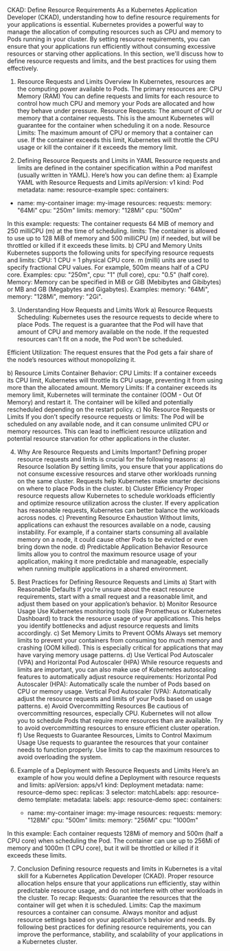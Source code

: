 CKAD: Define Resource Requirements
As a Kubernetes Application Developer (CKAD), understanding how to define resource requirements for your applications is essential. Kubernetes provides a powerful way to manage the allocation of computing resources such as CPU and memory to Pods running in your cluster. By setting resource requirements, you can ensure that your applications run efficiently without consuming excessive resources or starving other applications.
In this section, we'll discuss how to define resource requests and limits, and the best practices for using them effectively.

1. Resource Requests and Limits Overview
In Kubernetes, resources are the computing power available to Pods. The primary resources are:
CPU
Memory (RAM)
You can define requests and limits for each resource to control how much CPU and memory your Pods are allocated and how they behave under pressure.
Resource Requests: The amount of CPU or memory that a container requests. This is the amount Kubernetes will guarantee for the container when scheduling it on a node.
Resource Limits: The maximum amount of CPU or memory that a container can use. If the container exceeds this limit, Kubernetes will throttle the CPU usage or kill the container if it exceeds the memory limit.

2. Defining Resource Requests and Limits in YAML
Resource requests and limits are defined in the container specification within a Pod manifest (usually written in YAML). Here’s how you can define them:
a) Example YAML with Resource Requests and Limits
apiVersion: v1
kind: Pod
metadata:
  name: resource-example
spec:
  containers:
  - name: my-container
    image: my-image
    resources:
      requests:
        memory: "64Mi"
        cpu: "250m"
      limits:
        memory: "128Mi"
        cpu: "500m"

In this example:
requests:
The container requests 64 MiB of memory and 250 milliCPU (m) at the time of scheduling.
limits:
The container is allowed to use up to 128 MiB of memory and 500 milliCPU (m) if needed, but will be throttled or killed if it exceeds these limits.
b) CPU and Memory Units
Kubernetes supports the following units for specifying resource requests and limits:
CPU:
1 CPU = 1 physical CPU core.
m (milli) units are used to specify fractional CPU values. For example, 500m means half of a CPU core.
Examples: cpu: "250m", cpu: "1" (full core), cpu: "0.5" (half core).
Memory:
Memory can be specified in MiB or GiB (Mebibytes and Gibibytes) or MB and GB (Megabytes and Gigabytes).
Examples: memory: "64Mi", memory: "128Mi", memory: "2Gi".

3. Understanding How Requests and Limits Work
a) Resource Requests
Scheduling: Kubernetes uses the resource requests to decide where to place Pods. The request is a guarantee that the Pod will have that amount of CPU and memory available on the node. If the requested resources can't fit on a node, the Pod won’t be scheduled.


Efficient Utilization: The request ensures that the Pod gets a fair share of the node’s resources without monopolizing it.


b) Resource Limits
Container Behavior:
CPU Limits: If a container exceeds its CPU limit, Kubernetes will throttle its CPU usage, preventing it from using more than the allocated amount.
Memory Limits: If a container exceeds its memory limit, Kubernetes will terminate the container (OOM - Out Of Memory) and restart it. The container will be killed and potentially rescheduled depending on the restart policy.
c) No Resource Requests or Limits
If you don’t specify resource requests or limits:
The Pod will be scheduled on any available node, and it can consume unlimited CPU or memory resources.
This can lead to inefficient resource utilization and potential resource starvation for other applications in the cluster.

4. Why Are Resource Requests and Limits Important?
Defining proper resource requests and limits is crucial for the following reasons:
a) Resource Isolation
By setting limits, you ensure that your applications do not consume excessive resources and starve other workloads running on the same cluster. Requests help Kubernetes make smarter decisions on where to place Pods in the cluster.
b) Cluster Efficiency
Proper resource requests allow Kubernetes to schedule workloads efficiently and optimize resource utilization across the cluster. If every application has reasonable requests, Kubernetes can better balance the workloads across nodes.
c) Preventing Resource Exhaustion
Without limits, applications can exhaust the resources available on a node, causing instability. For example, if a container starts consuming all available memory on a node, it could cause other Pods to be evicted or even bring down the node.
d) Predictable Application Behavior
Resource limits allow you to control the maximum resource usage of your application, making it more predictable and manageable, especially when running multiple applications in a shared environment.

5. Best Practices for Defining Resource Requests and Limits
a) Start with Reasonable Defaults
If you’re unsure about the exact resource requirements, start with a small request and a reasonable limit, and adjust them based on your application’s behavior.
b) Monitor Resource Usage
Use Kubernetes monitoring tools (like Prometheus or Kubernetes Dashboard) to track the resource usage of your applications. This helps you identify bottlenecks and adjust resource requests and limits accordingly.
c) Set Memory Limits to Prevent OOMs
Always set memory limits to prevent your containers from consuming too much memory and crashing (OOM killed). This is especially critical for applications that may have varying memory usage patterns.
d) Use Vertical Pod Autoscaler (VPA) and Horizontal Pod Autoscaler (HPA)
While resource requests and limits are important, you can also make use of Kubernetes autoscaling features to automatically adjust resource requirements:
Horizontal Pod Autoscaler (HPA): Automatically scale the number of Pods based on CPU or memory usage.
Vertical Pod Autoscaler (VPA): Automatically adjust the resource requests and limits of your Pods based on usage patterns.
e) Avoid Overcommitting Resources
Be cautious of overcommitting resources, especially CPU. Kubernetes will not allow you to schedule Pods that require more resources than are available. Try to avoid overcommitting resources to ensure efficient cluster operation.
f) Use Requests to Guarantee Resources, Limits to Control Maximum Usage
Use requests to guarantee the resources that your container needs to function properly.
Use limits to cap the maximum resources to avoid overloading the system.

6. Example of a Deployment with Resource Requests and Limits
Here’s an example of how you would define a Deployment with resource requests and limits:
apiVersion: apps/v1
kind: Deployment
metadata:
  name: resource-demo
spec:
  replicas: 3
  selector:
    matchLabels:
      app: resource-demo
  template:
    metadata:
      labels:
        app: resource-demo
    spec:
      containers:
      - name: my-container
        image: my-image
        resources:
          requests:
            memory: "128Mi"
            cpu: "500m"
          limits:
            memory: "256Mi"
            cpu: "1000m"

In this example:
Each container requests 128Mi of memory and 500m (half a CPU core) when scheduling the Pod.
The container can use up to 256Mi of memory and 1000m (1 CPU core), but it will be throttled or killed if it exceeds these limits.

7. Conclusion
Defining resource requests and limits in Kubernetes is a vital skill for a Kubernetes Application Developer (CKAD). Proper resource allocation helps ensure that your applications run efficiently, stay within predictable resource usage, and do not interfere with other workloads in the cluster.
To recap:
Requests: Guarantee the resources that the container will get when it is scheduled.
Limits: Cap the maximum resources a container can consume.
Always monitor and adjust resource settings based on your application's behavior and needs.
By following best practices for defining resource requirements, you can improve the performance, stability, and scalability of your applications in a Kubernetes cluster.
